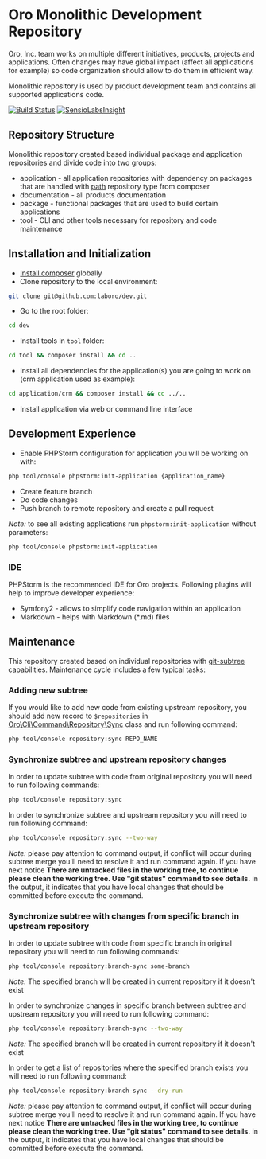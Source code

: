 # Oro Monolithic Development Repository

Oro, Inc. team works on multiple different initiatives, products, projects and applications. Often changes may have
global impact (affect all applications for example) so code organization should allow to do them in efficient way.

Monolithic repository is used by product development team and contains all supported applications code.

[![Build Status](https://travis-ci.com/laboro/dev.svg?token=xpj6qKNzq4qGqYEzx4Vm&branch=master)](https://travis-ci.com/laboro/dev)
[![SensioLabsInsight](https://insight.sensiolabs.com/projects/72e37cec-75b7-4b2b-bc8a-72544beaa446/mini.png)](https://insight.sensiolabs.com/projects/72e37cec-75b7-4b2b-bc8a-72544beaa446)

## Repository Structure

Monolithic repository created based individual package and application repositories and divide code into two groups: 

- application - all application repositories with dependency on packages that are handled with 
[path](https://getcomposer.org/doc/05-repositories.md#path) repository type from composer
- documentation - all products documentation
- package - functional packages that are used to build certain applications
- tool - CLI and other tools necessary for repository and code maintenance 

## Installation and Initialization

* [Install composer](https://getcomposer.org/doc/00-intro.md#installation-linux-unix-osx) globally 
* Clone repository to the local environment:
```bash
git clone git@github.com:laboro/dev.git
```
* Go to the root folder:
```bash
cd dev
```
* Install tools in `tool` folder:
```bash
cd tool && composer install && cd ..
```
* Install all dependencies for the application(s) you are going to work on (crm application used as example):
```bash
cd application/crm && composer install && cd ../..
```
* Install application via web or command line interface

## Development Experience

* Enable PHPStorm configuration for application you will be working on with:
```bash
php tool/console phpstorm:init-application {application_name}
```
* Create feature branch
* Do code changes
* Push branch to remote repository and create a pull request

*Note:* to see all existing applications run `phpstorm:init-application` without parameters:
```bash
php tool/console phpstorm:init-application
```

### IDE

PHPStorm is the recommended IDE for Oro projects. Following plugins will help to improve developer experience:

* Symfony2 - allows to simplify code navigation within an application
* Markdown - helps with Markdown (*.md) files

## Maintenance

This repository created based on individual repositories with 
[git-subtree](https://github.com/git/git/blob/master/contrib/subtree/git-subtree.txt) capabilities. 
Maintenance cycle includes a few typical tasks:

### Adding new subtree

If you would like to add new code from existing upstream repository, you should add new record to `$repositories` in
[Oro\Cli\Command\Repository\Sync](./tool/src/Oro/Cli/Command/Repository/Sync.php) class and run following command:

```bash
php tool/console repository:sync REPO_NAME
```

### Synchronize subtree and upstream repository changes

In order to update subtree with code from original repository you will need to run following commands:

```bash
php tool/console repository:sync
```

In order to synchronize subtree and upstream repository you will need to run following command:

```bash
php tool/console repository:sync --two-way
```

*Note:* please pay attention to command output, if conflict will occur during subtree merge you'll need to resolve it
and run command again. If you have next notice **There are untracked files in the working tree, to continue please 
clean the working tree. Use "git status" command to see details.** in the output, it indicates that you have local 
changes that should be committed before execute the command.

### Synchronize subtree with changes from specific branch in upstream repository  

In order to update subtree with code from specific branch in original repository you will need to run following commands:

```bash
php tool/console repository:branch-sync some-branch
```

*Note:* The specified branch will be created in current repository if it doesn't exist

In order to synchronize changes in specific branch between subtree and upstream repository you will need to run following command:

```bash
php tool/console repository:branch-sync --two-way
```

*Note:* The specified branch will be created in current repository if it doesn't exist

In order to get a list of repositories where the specified branch exists you will need to run following command:

```bash
php tool/console repository:branch-sync --dry-run
```

*Note:* please pay attention to command output, if conflict will occur during subtree merge you'll need to resolve it
and run command again. If you have next notice **There are untracked files in the working tree, to continue please 
clean the working tree. Use "git status" command to see details.** in the output, it indicates that you have local 
changes that should be committed before execute the command.
